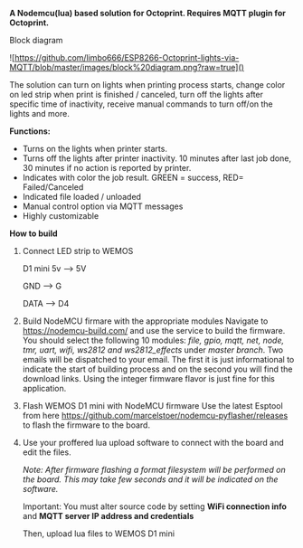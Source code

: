 **A Nodemcu(lua) based solution for Octoprint. Requires MQTT plugin for Octoprint.** 

Block diagram

![https://github.com/limbo666/ESP8266-Octoprint-lights-via-MQTT/blob/master/images/block%20diagram.png?raw=true]()

The solution can turn on lights when printing process starts, change color on led strip when print is finished / canceled, turn off the lights after specific time of inactivity, receive manual commands to turn off/on the lights and more.

**Functions:** 

- Turns on the lights when printer starts.
- Turns off the lights after printer inactivity. 10 minutes after last job done, 30 minutes if no action is reported by printer.
- Indicates with color the job result. GREEN = success, RED= Failed/Canceled
- Indicated file loaded / unloaded
- Manual control option via MQTT messages
- Highly customizable

 **How to build**

1. Connect LED strip to WEMOS 

   D1 mini 5v		-->		5V 

   GND		-->		G 

   DATA		-->		D4

2. Build NodeMCU firmare with the appropriate modules Navigate to https://nodemcu-build.com/ and use the service to build the firmware. You should select the following 10 modules: *file, gpio, mqtt, net, node, tmr, uart, wifi, ws2812 and  ws2812_effects* under *master branch*. Two emails will be dispatched to your email. The first it is just informational to indicate the start of building process and on the second you will find the download links. Using the integer firmware flavor is just fine for this application.

3. Flash WEMOS D1 mini with NodeMCU firmware Use the latest Esptool from here https://github.com/marcelstoer/nodemcu-pyflasher/releases to flash the firmware to the board.

4. Use your proffered lua upload software to connect with the board and edit the files. 

   *Note: After firmware flashing a format filesystem will be performed on the board. This may take few seconds and it will be indicated on the software.*

   Important:  You must alter source code by setting **WiFi connection info** and **MQTT server IP address and credentials**

   Then, upload lua files to WEMOS D1 mini